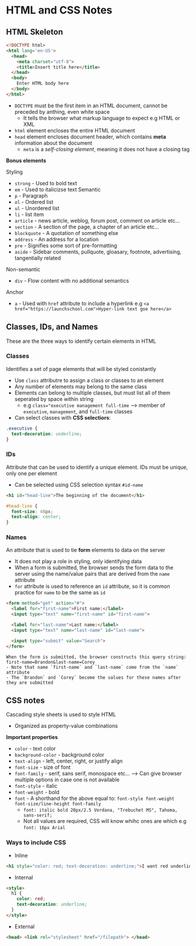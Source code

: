 # HTML and CSS Notes #
## HTML Skeleton ##
```HTML
<!DOCTYPE html>
<html lang='en-US'>
  <head>
    <meta charset="utf-8">
    <title>Insert title here</title>
  </head>
  <body>
    Enter HTML body here
  </body>
</html>
```

- `DOCTYPE` must be the first item in an HTML document, cannot be preceded by anthing, even white space
  - It tells the browser what markup language to expect e.g HTML or XML
- `html` element encloses the entire HTML document
- `head` element encloses document header, which contains **meta** information about the document
  - `meta` is a _self-closing element_, meaning it does not have a closing tag

**Bonus elements**

Styling
- `strong` - Used to bold text
- `em` - Used to italicizse text
Semantic
- `p` - Paragraph
- `ol` - Ordered list
- `ul` - Unordered list
- `li` - list item
- `article` - news article, weblog, forum post, comment on article etc...
- `section` - A section of the page, a chapter of an article etc...
- `blockquote` - A quotation of something else
- `address` - An address for a location
- `pre` - Signifies some sort of pre-formatting
- `aside` - Sidebar comments, pullquote, gloasary, footnote, advertising, tangentially related

Non-semantic
- `div` - Flow content with no additional semantics

Anchor
- `a` - Used with `href` attribute to include a hyperlink e.g `<a href="https://launchschool.com">Hyper-link text goe here</a>`

## Classes, IDs, and Names ##
These are the three ways to identify certain elements in HTML

### Classes ###
Identifies a set of page elements that will be styled conistantly
- Use `class` attributre to assign a class or classes to an element
- Any number of elements may belong to the same class
- Elements can belong to multiple classes, but must list all of them seperated by space within string
  - e.g `class="executive management full-time` --> member of `executive`, `management`, and `full-time` classes
- Can select classes with **CSS selectiors**:
```css
.executive {
  text-decoration: underline;
}
```

### IDs ###
Attribute that can be used to identify a unique element. IDs must be unique, only one per element
- Can be selected using CSS selection syntax `#id-name`
```html
<h1 id="head-line">The beginning of the document</h1>
```
```css
#head-line {
  font-size: 48px;
  text-align: center;
}
```

### Names ###
An attribute that is used to tie **form** elements to data on the server
- It does not play a role in styling, only identifying data
- When a form is submitted, the browser sends the form data to the server using the name/value pairs that are derived from the `name` attribute
- `for` attribute is used to reference an `id` attribute, so it is common practice for `name` to be the same as `id`
```html
<form method="get" action="#">
  <label for="first-name">First name:</label>
  <input type="text" name="first-name" id="first-name">

  <label for="last-name">Last name:</label>
  <input type="text" name="last-name" id="last-name">

  <input type="submit" value="Search">
</form>
```
```
When the form is submitted, the browser constructs this query string:
first-name=Brandon&last-name=Corey
- Note that name `first-name` and `last-name` come from the `name` attribute
- The `Brandon` and `Corey` become the values for these names after they are submitted
```

## CSS notes ##
Cascading style sheets is used to style HTML
- Organized as property-value combinations

**Important properties**
- `color` - text color
- `background-color` - background color
- `text-align` - left, center, right, or justify align
- `font-size` - size of font
- `font-family` - serif, sans serif, monospace etc... --> Can give browser multiple options in case one is not available
- `font-style` - italic
- `font-weight` - bold
- `font` - A shorthand for the above equal to: `font-style font-weight font-size/line-height font-family`
  - `font: italic bold 20px/2.5 Verdana, "Trebuchet MS", Tahoma, sans-serif;`
  - Not all values are required, CSS will know whihc ones are which e.g `font: 16px Arial`

### Ways to include CSS ###
- Inline
```html
<h1 style="color: red; text-decoration: underline;">I want red underlined text!</h1>
```
- Internal
```html
<style>
  h1 {
    color: red;
    text-decoration: underline;
  }
</style>
```
- External
```html
<head> <link rel="stylesheet" href="/filepath"> </head>
```
